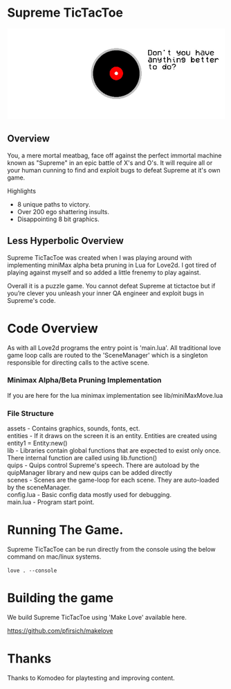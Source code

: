 # Supreme TicTacToe

![banner](assets/header.jpg)

## Overview 

You, a mere mortal meatbag, face off against the perfect immortal machine known as "Supreme" in an epic battle of X's and O's. It will require all or your human cunning to find and exploit bugs to defeat Supreme at it's own game. 

Highlights

- 8 unique paths to victory. 
- Over 200 ego shattering insults.
- Disappointing 8 bit graphics.

## Less Hyperbolic Overview 

Supreme TicTacToe was created when I was playing around with implementing miniMax alpha beta pruning in Lua for Love2d. I got tired of playing against myself and so added a little frenemy to play against. 

Overall it is a puzzle game. You cannot defeat Supreme at tictactoe but if you’re clever you unleash your inner QA engineer and exploit bugs in Supreme's code. 

# Code Overview

As with all Love2d programs the entry point is 'main.lua'. All traditional love game loop calls are routed to the 'SceneManager' which is a singleton responsible for directing calls to the active scene. 

### Minimax Alpha/Beta Pruning Implementation

If you are here for the lua minimax implementation see lib/miniMaxMove.lua

### File Structure

assets - Contains graphics, sounds, fonts, ect.<br>
entities - If it draws on the screen it is an entity. Entities are created using entity1 = Entity:new() <br>
lib - Libraries contain global functions that are expected to exist only once. There internal function are called using lib.function()<br>
quips - Quips control Supreme's speech. There are autoload by the quipManager library and new quips can be added directly  <br>
scenes - Scenes are the game-loop for each scene. They are auto-loaded by the sceneManager. <br>
config.lua - Basic config data mostly used for debugging.<br>
main.lua - Program start point.<br>

# Running The Game. 

Supreme TicTacToe can be run directly from the console using the below command on mac/linux systems.

``
love . --console
``

# Building the game

We build Supreme TicTacToe using 'Make Love' available here. 

https://github.com/pfirsich/makelove


# Thanks
Thanks to Komodeo for playtesting and improving content.


